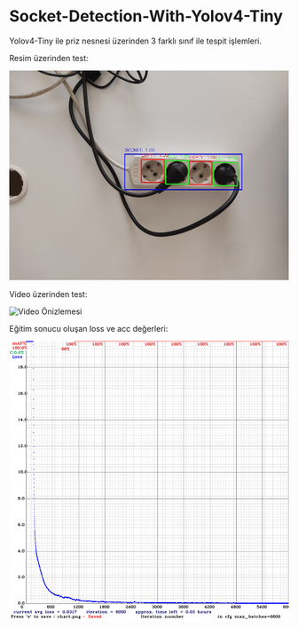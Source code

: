# Socket-Detection-With-Yolov4-Tiny
Yolov4-Tiny ile priz nesnesi üzerinden 3 farklı sınıf ile tespit işlemleri.

Resim üzerinden test:

![GitHub Logo](https://github.com/emirselver/Socket-Detection-With-Yolov4-Tiny/blob/main/yolov4-tiny/test/output/(result)%20test_img.jpg)

Video üzerinden test:

![Video Önizlemesi](https://github.com/emirselver/Socket-Detection-With-Yolov4-Tiny/blob/main/yolov4-tiny/test/output/result_-test_video.gif?raw=true)

Eğitim sonucu oluşan loss ve acc değerleri:

![GitHub Logo](https://github.com/emirselver/Socket-Detection-With-Yolov4-Tiny/blob/main/graphics/6000_iteration.png)
